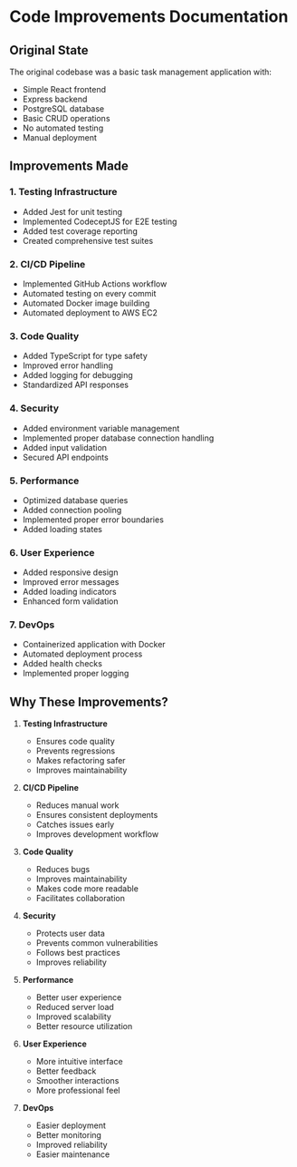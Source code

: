 # Code Improvements Documentation

## Original State
The original codebase was a basic task management application with:
- Simple React frontend
- Express backend
- PostgreSQL database
- Basic CRUD operations
- No automated testing
- Manual deployment

## Improvements Made

### 1. Testing Infrastructure
- Added Jest for unit testing
- Implemented CodeceptJS for E2E testing
- Added test coverage reporting
- Created comprehensive test suites

### 2. CI/CD Pipeline
- Implemented GitHub Actions workflow
- Automated testing on every commit
- Automated Docker image building
- Automated deployment to AWS EC2

### 3. Code Quality
- Added TypeScript for type safety
- Improved error handling
- Added logging for debugging
- Standardized API responses

### 4. Security
- Added environment variable management
- Implemented proper database connection handling
- Added input validation
- Secured API endpoints

### 5. Performance
- Optimized database queries
- Added connection pooling
- Implemented proper error boundaries
- Added loading states

### 6. User Experience
- Added responsive design
- Improved error messages
- Added loading indicators
- Enhanced form validation

### 7. DevOps
- Containerized application with Docker
- Automated deployment process
- Added health checks
- Implemented proper logging

## Why These Improvements?

1. **Testing Infrastructure**
   - Ensures code quality
   - Prevents regressions
   - Makes refactoring safer
   - Improves maintainability

2. **CI/CD Pipeline**
   - Reduces manual work
   - Ensures consistent deployments
   - Catches issues early
   - Improves development workflow

3. **Code Quality**
   - Reduces bugs
   - Improves maintainability
   - Makes code more readable
   - Facilitates collaboration

4. **Security**
   - Protects user data
   - Prevents common vulnerabilities
   - Follows best practices
   - Improves reliability

5. **Performance**
   - Better user experience
   - Reduced server load
   - Improved scalability
   - Better resource utilization

6. **User Experience**
   - More intuitive interface
   - Better feedback
   - Smoother interactions
   - More professional feel

7. **DevOps**
   - Easier deployment
   - Better monitoring
   - Improved reliability
   - Easier maintenance 